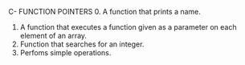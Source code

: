 C- FUNCTION POINTERS
0. A function that prints a name.

1. A function that executes a function given as a parameter on each element of an array.
2. Function that searches for an integer.
3. Perfoms simple operations.
